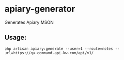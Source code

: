# apiary-generator
Generates Apiary MSON

## Usage:
```
php artisan apiary:generate --user=1 --route=notes --url=https://qa.command-api.kw.com/api/v1/
```
